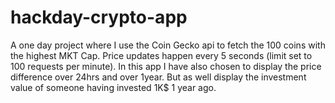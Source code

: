 # hackday-crypto-app

A one day project where I use the Coin Gecko api to fetch the 100 coins with the highest MKT Cap. 
Price updates happen every 5 seconds (limit set to 100 requests per minute). 
In this app I have also chosen to display the price difference over 24hrs and over 1year. 
But as well display the investment value of someone having invested 1K$ 1 year ago.

